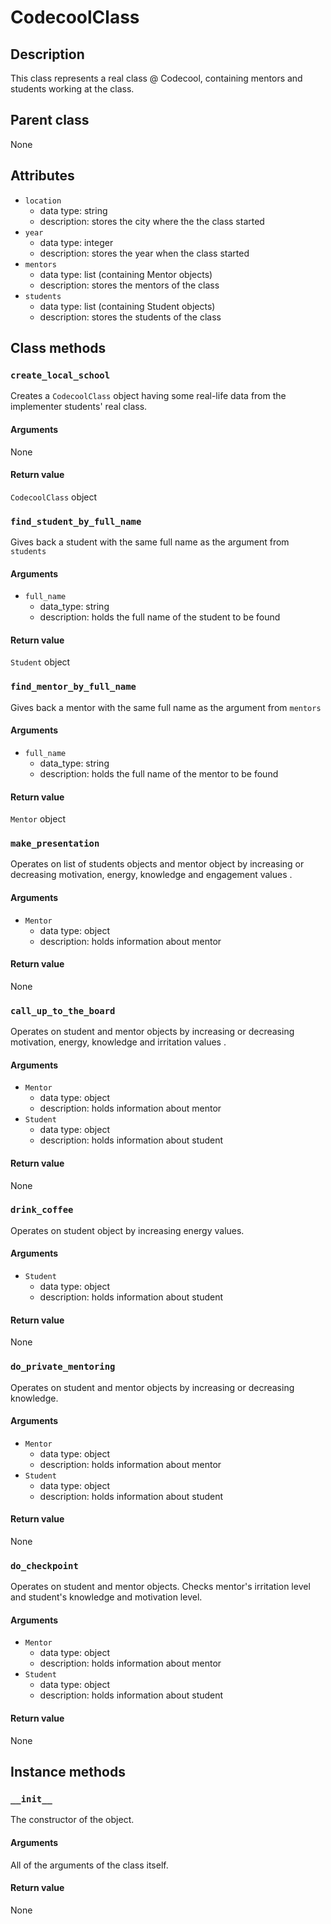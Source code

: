 # CodecoolClass

## Description
This class represents a real class @ Codecool, containing mentors and students working at the class.

## Parent class
None

## Attributes

* ```location```
  * data type: string
  * description: stores the city where the the class started
* ```year```
  * data type: integer
  * description: stores the year when the class started
* ```mentors```
   * data type: list (containing Mentor objects)
   * description: stores the mentors of the class
* ```students```
  * data type: list (containing Student objects)
  * description: stores the students of the class

## Class methods


### ```create_local_school```

Creates a ```CodecoolClass``` object having some real-life data from the implementer students' real class.

#### Arguments
None

#### Return value

```CodecoolClass``` object



### ```find_student_by_full_name```

Gives back a student with the same full name as the argument from ```students```

#### Arguments
* ```full_name```
  * data_type: string
  * description: holds the full name of the student to be found

#### Return value
```Student``` object



### ```find_mentor_by_full_name```
Gives back a mentor with the same full name as the argument from ```mentors```

#### Arguments
* ```full_name```
  * data_type: string
  * description: holds the full name of the mentor to be found

#### Return value
```Mentor``` object



### ```make_presentation```

Operates on list of students objects and mentor object by increasing or decreasing motivation, energy, knowledge and engagement values .

#### Arguments
* ```Mentor```
  * data type: object
  * description: holds information about mentor

#### Return value
None



### ```call_up_to_the_board```

Operates on student and mentor objects by
increasing or decreasing motivation, energy, knowledge and irritation values .

#### Arguments
* ```Mentor```
  * data type: object
  * description: holds information about mentor
* ```Student```
  * data type: object
  * description: holds information about student


#### Return value
 None



### ```drink_coffee```

Operates on student object by increasing energy values.

#### Arguments
* ```Student```
  * data type: object
  * description: holds information about student

#### Return value
  None



### ```do_private_mentoring```

Operates on student and mentor objects by increasing or decreasing knowledge.

#### Arguments
* ```Mentor```
  * data type: object
  * description: holds information about mentor
* ```Student```
  * data type: object
  * description: holds information about student

#### Return value
None



### ```do_checkpoint```

Operates on student and mentor objects.
Checks mentor's irritation level and student's knowledge and motivation level.

#### Arguments
* ```Mentor```
  * data type: object
  * description: holds information about mentor
* ```Student```
  * data type: object
  * description: holds information about student

#### Return value
None


## Instance methods



### ```__init__```
The constructor of the object.

#### Arguments

All of the arguments of the class itself.

#### Return value
None